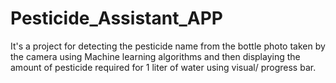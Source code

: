 # Pesticide_Assistant_APP
It's a  project for detecting the pesticide name from the bottle photo taken by the camera using Machine learning algorithms and then displaying the amount of pesticide required for 1 liter of water using visual/ progress bar.
